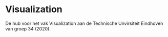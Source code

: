 # Visualization

De hub voor het vak Visualization aan de Technische Unvirsiteit Eindhoven van groep 34 (2020).
